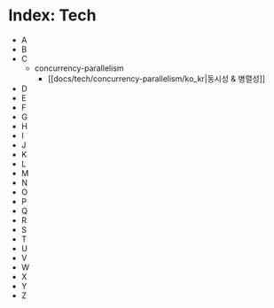 
# Index: Tech

* A
* B
* C
  * concurrency-parallelism
    * [[docs/tech/concurrency-parallelism/ko_kr|동시성 & 병렬성]]
* D
* E
* F
* G
* H
* I
* J
* K
* L
* M
* N
* O
* P
* Q
* R
* S
* T
* U
* V
* W
* X
* Y
* Z
